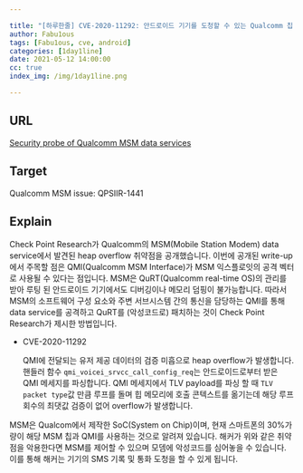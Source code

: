 ```yaml
---

title: "[하루한줄] CVE-2020-11292: 안드로이드 기기를 도청할 수 있는 Qualcomm 칩 취약점"
author: Fabu1ous
tags: [Fabu1ous, cve, android]
categories: [1day1line]
date: 2021-05-12 14:00:00
cc: true
index_img: /img/1day1line.png

---
```




## URL

[Security probe of Qualcomm MSM data services](https://research.checkpoint.com/2021/security-probe-of-qualcomm-msm/)



## **Target**
Qualcomm MSM
issue: QPSIIR-1441



## **Explain**

Check Point Research가 Qualcomm의 MSM(Mobile Station Modem) data service에서 발견된 heap overflow 취약점을 공개했습니다. 이번에 공개된 write-up에서 주목할 점은 QMI(Qualcomm MSM Interface)가 MSM 익스플로잇의 공격 벡터로 사용될 수 있다는 점입니다. MSM은 QuRT(Qualcomm real-time OS)의 관리를 받아 루팅 된 안드로이드 기기에서도 디버깅이나 메모리 덤핑이 불가능합니다. 따라서 MSM의 소프트웨어 구성 요소와 주변 서브시스템 간의 통신을 담당하는 QMI를 통해 data service를 공격하고 QuRT를 (악성코드로) 패치하는 것이 Check Point Research가 제시한 방법입니다.

* CVE-2020-11292

  QMI에 전달되는 유저 제공 데이터의 검증 미흡으로 heap overflow가 발생합니다. 핸들러 함수 `qmi_voicei_srvcc_call_config_req`는 안드로이드로부터 받은 QMI 메세지를 파싱합니다. QMI 메세지에서 TLV payload를 파싱 할 때 `TLV packet type`값 만큼 루프를 돌며 힙 메모리에 호출 콘텍스트를 옮기는데 해당 루프 회수의 최댓값 검증이 없어 overflow가 발생합니다.

MSM은 Qualcom에서 제작한 SoC(System on Chip)이며, 현재 스마트폰의 30%가량이 해당 MSM 칩과 QMI를 사용하는 것으로 알려져 있습니다. 해커가 위와 같은 취약점을 악용한다면 MSM를 제어할 수 있으며 모뎀에 악성코드를 심어놓을 수 있습니다. 이를 통해 해커는 기기의 SMS 기록 및 통화 도청을 할 수 있게 됩니다.

